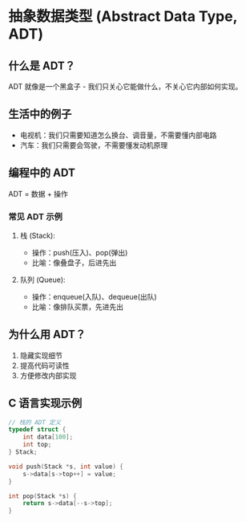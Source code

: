 # 抽象数据类型 (Abstract Data Type, ADT)

## 什么是 ADT？

ADT 就像是一个黑盒子 - 我们只关心它能做什么，不关心它内部如何实现。

## 生活中的例子

- 电视机：我们只需要知道怎么换台、调音量，不需要懂内部电路
- 汽车：我们只需要会驾驶，不需要懂发动机原理

## 编程中的 ADT

ADT = 数据 + 操作

### 常见 ADT 示例

1. 栈 (Stack):
   - 操作：push(压入)、pop(弹出)
   - 比喻：像叠盘子，后进先出

2. 队列 (Queue):
   - 操作：enqueue(入队)、dequeue(出队)
   - 比喻：像排队买票，先进先出

## 为什么用 ADT？

1. 隐藏实现细节
2. 提高代码可读性
3. 方便修改内部实现

## C 语言实现示例

```c
// 栈的 ADT 定义
typedef struct {
    int data[100];
    int top;
} Stack;

void push(Stack *s, int value) {
    s->data[s->top++] = value;
}

int pop(Stack *s) {
    return s->data[--s->top];
}
```
